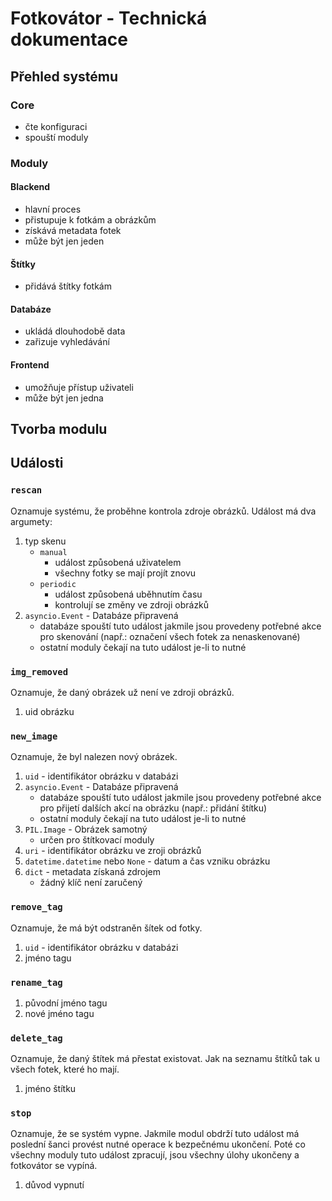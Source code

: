 # Fotkovátor - Technická dokumentace

## Přehled systému
### Core

- čte konfiguraci
- spouští moduly

### Moduly

#### Blackend

- hlavní proces
- přistupuje k fotkám a obrázkům
- získává metadata fotek
- může být jen jeden

#### Štítky

- přidává štítky fotkám

#### Databáze

- ukládá dlouhodobě data
- zařizuje vyhledávání

#### Frontend

- umožňuje přístup uživateli
- může být jen jedna


## Tvorba modulu

## Události
### `rescan`

Oznamuje systému, že proběhne kontrola zdroje obrázků. Událost má dva argumety:
1. typ skenu
   - `manual`
     - událost způsobená uživatelem
     - všechny fotky se mají projít znovu
   - `periodic`
     - událost způsobená uběhnutím času
     - kontrolují se změny ve zdroji obrázků
2. `asyncio.Event` - Databáze připravená
   - databáze spouští tuto událost jakmile jsou provedeny potřebné akce pro skenování (např.: označení všech fotek za nenaskenované)
   - ostatní moduly čekají na tuto událost je-li to nutné

### `img_removed`

Oznamuje, že daný obrázek už není ve zdroji obrázků.
1. uid obrázku

### `new_image`

Oznamuje, že byl nalezen nový obrázek.

1. `uid` - identifikátor obrázku v databázi
2. `asyncio.Event` - Databáze připravená
   - databáze spouští tuto událost jakmile jsou provedeny potřebné akce pro přijetí dalších akcí na obrázku (např.: přidání štítku)
   - ostatní moduly čekají na tuto událost je-li to nutné
3. `PIL.Image` - Obrázek samotný
   - určen pro štítkovací moduly
4. `uri` - identifikátor obrázku ve zroji obrázků
5. `datetime.datetime` nebo `None` - datum a čas vzniku obrázku
6. `dict` - metadata získaná zdrojem
   - žádný klíč není zaručený

### `remove_tag`

Oznamuje, že má být odstraněn šítek od fotky.

1. `uid` - identifikátor obrázku v databázi
2. jméno tagu

### `rename_tag`

1. původní jméno tagu
2. nové jméno tagu

### `delete_tag`

Oznamuje, že daný štítek má přestat existovat. Jak na seznamu štítků tak u všech fotek, které ho mají.

1. jméno štítku

### `stop`

Oznamuje, že se systém vypne. Jakmile modul obdrží tuto událost má poslední šanci provést nutné operace k bezpečnému ukončení. Poté co všechny moduly tuto událost zpracují, jsou všechny úlohy ukončeny a fotkovátor se vypíná.

1. důvod vypnutí